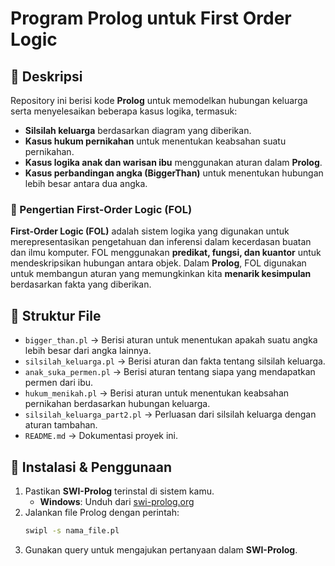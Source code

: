 # Program Prolog untuk First Order Logic

## 📌 Deskripsi
Repository ini berisi kode **Prolog** untuk memodelkan hubungan keluarga serta menyelesaikan beberapa kasus logika, termasuk:
- **Silsilah keluarga** berdasarkan diagram yang diberikan.
- **Kasus hukum pernikahan** untuk menentukan keabsahan suatu pernikahan.
- **Kasus logika anak dan warisan ibu** menggunakan aturan dalam **Prolog**.
- **Kasus perbandingan angka (BiggerThan)** untuk menentukan hubungan lebih besar antara dua angka.

### 📖 Pengertian First-Order Logic (FOL)
**First-Order Logic (FOL)** adalah sistem logika yang digunakan untuk merepresentasikan pengetahuan dan inferensi dalam kecerdasan buatan dan ilmu komputer. FOL menggunakan **predikat, fungsi, dan kuantor** untuk mendeskripsikan hubungan antara objek. Dalam **Prolog**, FOL digunakan untuk membangun aturan yang memungkinkan kita **menarik kesimpulan** berdasarkan fakta yang diberikan.

## 📂 Struktur File
- `bigger_than.pl` → Berisi aturan untuk menentukan apakah suatu angka lebih besar dari angka lainnya.
- `silsilah_keluarga.pl` → Berisi aturan dan fakta tentang silsilah keluarga.
- `anak_suka_permen.pl` → Berisi aturan tentang siapa yang mendapatkan permen dari ibu.
- `hukum_menikah.pl` → Berisi aturan untuk menentukan keabsahan pernikahan berdasarkan hubungan keluarga.
- `silsilah_keluarga_part2.pl` → Perluasan dari silsilah keluarga dengan aturan tambahan.
- `README.md` → Dokumentasi proyek ini.

## 🔧 Instalasi & Penggunaan
1. Pastikan **SWI-Prolog** terinstal di sistem kamu.
   - **Windows**: Unduh dari [swi-prolog.org](https://www.swi-prolog.org/)
2. Jalankan file Prolog dengan perintah:
   ```sh
   swipl -s nama_file.pl
   ```
3. Gunakan query untuk mengajukan pertanyaan dalam **SWI-Prolog**.

